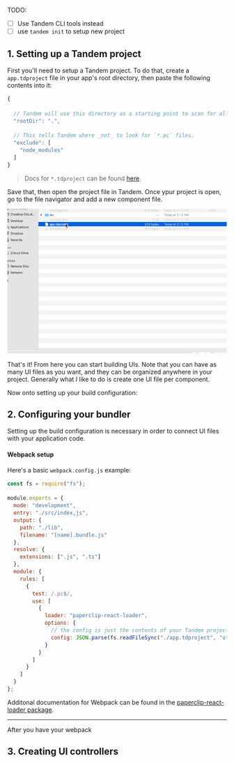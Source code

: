 TODO:

- [ ] Use Tandem CLI tools instead
- [ ] use `tandem init` to setup new project

## 1. Setting up a Tandem project

First you'll need to setup a Tandem project. To do that, create a `app.tdproject` file in your app's root directory, then paste the following contents into it:

```javascript
{

  // Tandem will use this directory as a starting point to scan for all `*.pc` files.
  "rootDir": ".",

  // This tells Tandem where _not_ to look for `*.pc` files.
  "exclude": [
    "node_modules"
  ]
}
```

> Docs for `*.tdproject` can be found [here](./project-file.md).

Save that, then open the project file in Tandem. Once ypur project is open, go to the file navigator and add a new component file.

![Add new file](./assets/add-new-component-file.gif)

That's it! From here you can start building UIs. Note that you can have as many UI files as you want, and they can be organized anywhere in your project. Generally what _I_ like to do is create one UI file per component.

Now onto setting up your build configuration:

## 2. Configuring your bundler

Setting up the build configuration is necessary in order to connect UI files with your application code.

#### Webpack setup

Here's a basic `webpack.config.js` example:

```javascript
const fs = require("fs");

module.exports = {
  mode: "development",
  entry: "./src/index,js",
  output: {
    path: "./lib",
    filename: "[name].bundle.js"
  },
  resolve: {
    extensions: [".js", ".ts"]
  },
  module: {
    rules: [
      {
        test: /.pc$/,
        use: [
          {
            loader: "paperclip-react-loader",
            options: {
              // the config is just the contents of your Tandem project file.
              config: JSON.parse(fs.readFileSync("./app.tdproject", "utf8"))
            }
          }
        ]
      }
    ]
  }
};
```

Additonal documentation for Webpack can be found in the [paperclip-react-loader package](../packages/paperclip-react-loader).

---

After you have your webpack

## 3. Creating UI controllers
